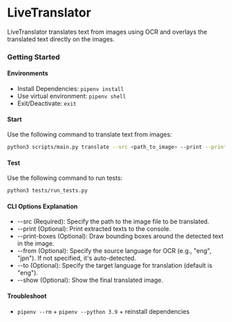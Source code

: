 # LiveTranslator

LiveTranslator translates text from images using OCR and overlays the translated text directly on the images.

### Getting Started

#### Environments

- Install Dependencies: `pipenv install`
- Use virtual environment: `pipenv shell`
- Exit/Deactivate: `exit`

<!-- #### openai API
- generate openai API key from https://platform.openai.com/account/api-keys
- create a `key.txt` in root directory (make sure you are in root and do `touch key.txt`)
- paste your generated key into `key.txt` (this is meant for your own usage only, don't commit it) -->

#### Start

Use the following command to translate text from images:

```bash
python3 scripts/main.py translate --src <path_to_image> --print --print-boxes --from <lang> --to <lang>
```

#### Test

Use the following command to run tests:

```bash
python3 tests/run_tests.py
```

#### CLI Options Explanation

- --src (Required): Specify the path to the image file to be translated.
- --print (Optional): Print extracted texts to the console.
- --print-boxes (Optional): Draw bounding boxes around the detected text in the image.
- --from (Optional): Specify the source language for OCR (e.g., "eng", "jpn"). If not specified, it's auto-detected.
- --to (Optional): Specify the target language for translation (default is "eng").
- --show (Optional): Show the final translated image.

#### Troubleshoot

- `pipenv --rm` + `pipenv --python 3.9` + reinstall dependencies
